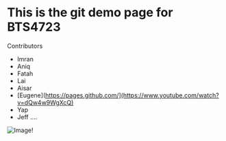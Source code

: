 # This is the git demo page for BTS4723

Contributors
- Imran
- Aniq
- Fatah
- Lai
- Aisar
- [Eugene](https://pages.github.com/](https://www.youtube.com/watch?v=dQw4w9WgXcQ)
- Yap
- Jeff
....
  

![Image!](https://encrypted-tbn0.gstatic.com/images?q=tbn:ANd9GcSCSD70L5dOD9sAX6jnew-r5kMrOemne_mLdA "")
